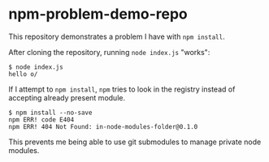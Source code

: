 # npm-problem-demo-repo

This repository demonstrates a problem I have with `npm install`.

After cloning the repository, running `node index.js` "works":

```
$ node index.js
hello o/
```

If I attempt to `npm install`, `npm` tries to look in the registry instead of accepting already present module.

```
$ npm install --no-save
npm ERR! code E404
npm ERR! 404 Not Found: in-node-modules-folder@0.1.0
```

This prevents me being able to use git submodules to manage private node modules.
